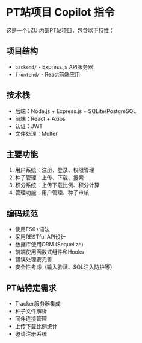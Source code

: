 # PT站项目 Copilot 指令

<!-- Use this file to provide workspace-specific custom instructions to Copilot. For more details, visit https://code.visualstudio.com/docs/copilot/copilot-customization#_use-a-githubcopilotinstructionsmd-file -->

这是一个LZU 内部PT站项目，包含以下特性：

## 项目结构
- `backend/` - Express.js API服务器
- `frontend/` - React前端应用

## 技术栈
- 后端：Node.js + Express.js + SQLite/PostgreSQL
- 前端：React + Axios
- 认证：JWT
- 文件处理：Multer

## 主要功能
1. 用户系统：注册、登录、权限管理
2. 种子管理：上传、下载、搜索
3. 积分系统：上传下载比例、积分计算
4. 管理功能：用户管理、种子审核

## 编码规范
- 使用ES6+语法
- 采用RESTful API设计
- 数据库使用ORM (Sequelize)
- 前端使用函数式组件和Hooks
- 错误处理要完善
- 安全性考虑（输入验证、SQL注入防护等）

## PT站特定需求
- Tracker服务器集成
- 种子文件解析
- 同伴连接管理
- 上传下载比例统计
- 邀请注册系统
